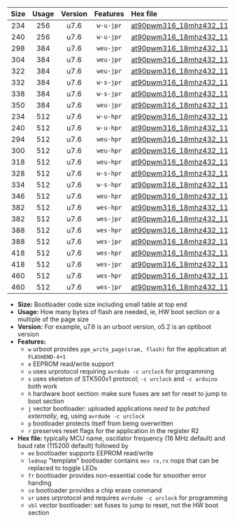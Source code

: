 |Size|Usage|Version|Features|Hex file|
|:-:|:-:|:-:|:-:|:--|
|234|256|u7.6|`w-u-jpr`|[at90pwm316_18mhz432_115200bps_ur_vbl.hex](https://raw.githubusercontent.com/stefanrueger/urboot/main/bootloaders/at90pwm316/fcpu_18mhz432/115200_bps/at90pwm316_18mhz432_115200bps_ur_vbl.hex)|
|240|256|u7.6|`w-u-jpr`|[at90pwm316_18mhz432_115200bps_lednop_ur_vbl.hex](https://raw.githubusercontent.com/stefanrueger/urboot/main/bootloaders/at90pwm316/fcpu_18mhz432/115200_bps/at90pwm316_18mhz432_115200bps_lednop_ur_vbl.hex)|
|298|384|u7.6|`weu-jpr`|[at90pwm316_18mhz432_115200bps_ee_ur_vbl.hex](https://raw.githubusercontent.com/stefanrueger/urboot/main/bootloaders/at90pwm316/fcpu_18mhz432/115200_bps/at90pwm316_18mhz432_115200bps_ee_ur_vbl.hex)|
|304|384|u7.6|`weu-jpr`|[at90pwm316_18mhz432_115200bps_ee_lednop_ur_vbl.hex](https://raw.githubusercontent.com/stefanrueger/urboot/main/bootloaders/at90pwm316/fcpu_18mhz432/115200_bps/at90pwm316_18mhz432_115200bps_ee_lednop_ur_vbl.hex)|
|322|384|u7.6|`weu-jpr`|[at90pwm316_18mhz432_115200bps_ee_lednop_fr_ur_vbl.hex](https://raw.githubusercontent.com/stefanrueger/urboot/main/bootloaders/at90pwm316/fcpu_18mhz432/115200_bps/at90pwm316_18mhz432_115200bps_ee_lednop_fr_ur_vbl.hex)|
|332|384|u7.6|`w-s-jpr`|[at90pwm316_18mhz432_115200bps_vbl.hex](https://raw.githubusercontent.com/stefanrueger/urboot/main/bootloaders/at90pwm316/fcpu_18mhz432/115200_bps/at90pwm316_18mhz432_115200bps_vbl.hex)|
|338|384|u7.6|`w-s-jpr`|[at90pwm316_18mhz432_115200bps_lednop_vbl.hex](https://raw.githubusercontent.com/stefanrueger/urboot/main/bootloaders/at90pwm316/fcpu_18mhz432/115200_bps/at90pwm316_18mhz432_115200bps_lednop_vbl.hex)|
|350|384|u7.6|`weu-jpr`|[at90pwm316_18mhz432_115200bps_ee_lednop_fr_ce_ur_vbl.hex](https://raw.githubusercontent.com/stefanrueger/urboot/main/bootloaders/at90pwm316/fcpu_18mhz432/115200_bps/at90pwm316_18mhz432_115200bps_ee_lednop_fr_ce_ur_vbl.hex)|
|234|512|u7.6|`w-u-hpr`|[at90pwm316_18mhz432_115200bps_ur.hex](https://raw.githubusercontent.com/stefanrueger/urboot/main/bootloaders/at90pwm316/fcpu_18mhz432/115200_bps/at90pwm316_18mhz432_115200bps_ur.hex)|
|240|512|u7.6|`w-u-hpr`|[at90pwm316_18mhz432_115200bps_lednop_ur.hex](https://raw.githubusercontent.com/stefanrueger/urboot/main/bootloaders/at90pwm316/fcpu_18mhz432/115200_bps/at90pwm316_18mhz432_115200bps_lednop_ur.hex)|
|294|512|u7.6|`weu-hpr`|[at90pwm316_18mhz432_115200bps_ee_ur.hex](https://raw.githubusercontent.com/stefanrueger/urboot/main/bootloaders/at90pwm316/fcpu_18mhz432/115200_bps/at90pwm316_18mhz432_115200bps_ee_ur.hex)|
|300|512|u7.6|`weu-hpr`|[at90pwm316_18mhz432_115200bps_ee_lednop_ur.hex](https://raw.githubusercontent.com/stefanrueger/urboot/main/bootloaders/at90pwm316/fcpu_18mhz432/115200_bps/at90pwm316_18mhz432_115200bps_ee_lednop_ur.hex)|
|318|512|u7.6|`weu-hpr`|[at90pwm316_18mhz432_115200bps_ee_lednop_fr_ur.hex](https://raw.githubusercontent.com/stefanrueger/urboot/main/bootloaders/at90pwm316/fcpu_18mhz432/115200_bps/at90pwm316_18mhz432_115200bps_ee_lednop_fr_ur.hex)|
|328|512|u7.6|`w-s-hpr`|[at90pwm316_18mhz432_115200bps.hex](https://raw.githubusercontent.com/stefanrueger/urboot/main/bootloaders/at90pwm316/fcpu_18mhz432/115200_bps/at90pwm316_18mhz432_115200bps.hex)|
|334|512|u7.6|`w-s-hpr`|[at90pwm316_18mhz432_115200bps_lednop.hex](https://raw.githubusercontent.com/stefanrueger/urboot/main/bootloaders/at90pwm316/fcpu_18mhz432/115200_bps/at90pwm316_18mhz432_115200bps_lednop.hex)|
|346|512|u7.6|`weu-hpr`|[at90pwm316_18mhz432_115200bps_ee_lednop_fr_ce_ur.hex](https://raw.githubusercontent.com/stefanrueger/urboot/main/bootloaders/at90pwm316/fcpu_18mhz432/115200_bps/at90pwm316_18mhz432_115200bps_ee_lednop_fr_ce_ur.hex)|
|382|512|u7.6|`wes-hpr`|[at90pwm316_18mhz432_115200bps_ee.hex](https://raw.githubusercontent.com/stefanrueger/urboot/main/bootloaders/at90pwm316/fcpu_18mhz432/115200_bps/at90pwm316_18mhz432_115200bps_ee.hex)|
|382|512|u7.6|`wes-jpr`|[at90pwm316_18mhz432_115200bps_ee_vbl.hex](https://raw.githubusercontent.com/stefanrueger/urboot/main/bootloaders/at90pwm316/fcpu_18mhz432/115200_bps/at90pwm316_18mhz432_115200bps_ee_vbl.hex)|
|388|512|u7.6|`wes-hpr`|[at90pwm316_18mhz432_115200bps_ee_lednop.hex](https://raw.githubusercontent.com/stefanrueger/urboot/main/bootloaders/at90pwm316/fcpu_18mhz432/115200_bps/at90pwm316_18mhz432_115200bps_ee_lednop.hex)|
|388|512|u7.6|`wes-jpr`|[at90pwm316_18mhz432_115200bps_ee_lednop_vbl.hex](https://raw.githubusercontent.com/stefanrueger/urboot/main/bootloaders/at90pwm316/fcpu_18mhz432/115200_bps/at90pwm316_18mhz432_115200bps_ee_lednop_vbl.hex)|
|418|512|u7.6|`wes-hpr`|[at90pwm316_18mhz432_115200bps_ee_lednop_fr.hex](https://raw.githubusercontent.com/stefanrueger/urboot/main/bootloaders/at90pwm316/fcpu_18mhz432/115200_bps/at90pwm316_18mhz432_115200bps_ee_lednop_fr.hex)|
|418|512|u7.6|`wes-jpr`|[at90pwm316_18mhz432_115200bps_ee_lednop_fr_vbl.hex](https://raw.githubusercontent.com/stefanrueger/urboot/main/bootloaders/at90pwm316/fcpu_18mhz432/115200_bps/at90pwm316_18mhz432_115200bps_ee_lednop_fr_vbl.hex)|
|460|512|u7.6|`wes-hpr`|[at90pwm316_18mhz432_115200bps_ee_lednop_fr_ce.hex](https://raw.githubusercontent.com/stefanrueger/urboot/main/bootloaders/at90pwm316/fcpu_18mhz432/115200_bps/at90pwm316_18mhz432_115200bps_ee_lednop_fr_ce.hex)|
|460|512|u7.6|`wes-jpr`|[at90pwm316_18mhz432_115200bps_ee_lednop_fr_ce_vbl.hex](https://raw.githubusercontent.com/stefanrueger/urboot/main/bootloaders/at90pwm316/fcpu_18mhz432/115200_bps/at90pwm316_18mhz432_115200bps_ee_lednop_fr_ce_vbl.hex)|

- **Size:** Bootloader code size including small table at top end
- **Usage:** How many bytes of flash are needed, ie, HW boot section or a multiple of the page size
- **Version:** For example, u7.6 is an urboot version, o5.2 is an optiboot version
- **Features:**
  + `w` urboot provides `pgm_write_page(sram, flash)` for the application at `FLASHEND-4+1`
  + `e` EEPROM read/write support
  + `u` uses urprotocol requiring `avrdude -c urclock` for programming
  + `s` uses skeleton of STK500v1 protocol; `-c urclock` and `-c arduino` both work
  + `h` hardware boot section: make sure fuses are set for reset to jump to boot section
  + `j` vector bootloader: uploaded applications *need to be patched externally*, eg, using `avrdude -c urclock`
  + `p` bootloader protects itself from being overwritten
  + `r` preserves reset flags for the application in the register R2
- **Hex file:** typically MCU name, oscillator frequency (16 MHz default) and baud rate (115200 default) followed by
  + `ee` bootloader supports EEPROM read/write
  + `lednop` "template" bootloader contains `mov rx,rx` nops that can be replaced to toggle LEDs
  + `fr` bootloader provides non-essential code for smoother error handing
  + `ce` bootloader provides a chip erase command
  + `ur` uses urprotocol and requires `avrdude -c urclock` for programming
  + `vbl` vector bootloader: set fuses to jump to reset, not the HW boot section
